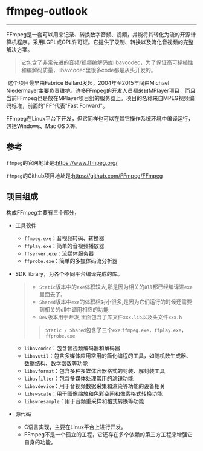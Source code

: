 # ffmpeg-outlook

---

​		FFmpeg是一套可以用来记录、转换数字音频、视频，并能将其转化为流的开源计算机程序。采用LGPL或GPL许可证。它提供了录制、转换以及流化音视频的完整解决方案。

> 它包含了非常先进的音频/视频编解码库libavcodec，为了保证高可移植性和编解码质量，libavcodec里很多code都是从头开发的。

​		这个项目最早由Fabrice Bellard发起，2004年至2015年间由Michael Niedermayer主要负责维护。许多FFmpeg的开发人员都来自MPlayer项目，而且当前FFmpeg也是放在MPlayer项目组的服务器上。项目的名称来自MPEG视频编码标准，前面的"FF"代表"Fast Forward"。

​		FFmpeg在Linux平台下开发，但它同样也可以在其它操作系统环境中编译运行，包括Windows、Mac OS X等。



## 参考

`ffmpeg`的官网地址是:https://www.ffmpeg.org/

`ffmpeg`的Github项目地址是:https://github.com/FFmpeg/FFmpeg



## 项目组成

 构成FFmpeg主要有三个部分，

- 工具软件

  - `ffmpeg.exe`：音视频转码、转换器
  - `ffplay.exe`：简单的音视频播放器
  - `ffserver.exe`：流媒体服务器
  - `ffprobe.exe`：简单的多媒体码流分析器

- SDK library，为各个不同平台编译完成的库。

  > - `Static`版本中的`exe`体积较大,那是因为相关的`Dll`都已经编译进`exe`里面去了。
  > - `Shared`版本中`exe`的体积相对小很多,是因为它们运行的时候还需要到相关的dll中调用相应的功能
  > - `Dev`版本用于开发,里面包含了库文件`xxx.lib`以及头文件`xxx.h`
  >
  > > `Static / Shared`包含了三个`exe`:`ffmpeg.exe`，`ffplay.exe`，`ffprobe.exe`

  - `libavcodec`：包含音视频编码器和解码器
  - `libavutil`：包含多媒体应用常用的简化编程的工具，如随机数生成器、数据结构、数学函数等功能
  - `libavformat`：包含多种多媒体容器格式的封装、解封装工具
  - `libavfilter`：包含多媒体处理常用的滤镜功能
  - `libavdevice`：用于音视频数据采集和渲染等功能的设备相关
  - `libswscale`：用于图像缩放和色彩空间和像素格式转换功能
  - `libswresample`：用于音频重采样和格式转换等功能

- 源代码

  - C语言实现，主要在Linux平台上进行开发。
  - FFmpeg不是一个孤立的工程，它还存在多个依赖的第三方工程来增强它自身的功能。